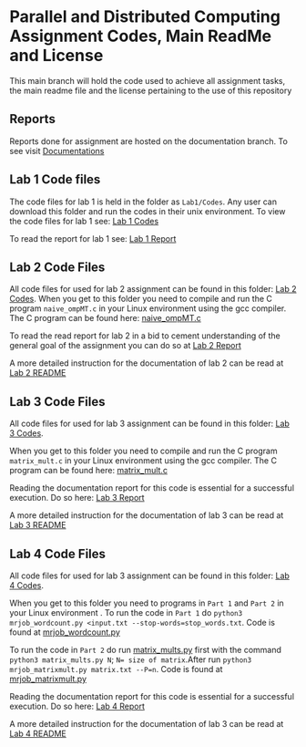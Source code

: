 # Parallel and Distributed Computing Assignment Codes, Main ReadMe and License
This main branch will hold the code used to achieve all assignment tasks, the main readme file and the license pertaining to the use of this repository

## Reports
Reports done for assignment are hosted on the documentation branch. To see visit [Documentations](https://github.com/KwekuYamoah/Parallel-and-Distributed-Computing/tree/documentation)

## Lab 1 Code files
The code files for lab 1 is held in the folder as `Lab1/Codes`. Any user can download this folder and run the codes in their unix environment. To view the code files for lab 1 see: [Lab 1 Codes](https://github.com/KwekuYamoah/Parallel-and-Distributed-Computing/tree/main/Lab1/Codes)

To read the report for lab 1 see: [Lab 1 Report](https://github.com/KwekuYamoah/Parallel-and-Distributed-Computing/blob/e0dc0f747d5cdd237bd1aa82770f1b89f798f01e/KwekuYamoah(71712022)-Lab1Report.pdf)

## Lab 2 Code Files
All code files for used for lab 2 assignment can be found in this folder: [Lab 2 Codes](https://github.com/KwekuYamoah/Parallel-and-Distributed-Computing/blob/bcc89d35cdfec830ffd62c2a2f5225424d8a17e3/README.md#L13). When you get to this folder you need to compile and run the C program `naive_ompMT.c` in your Linux environment using the gcc compiler. The C program can be found here: [naive_ompMT.c](https://github.com/KwekuYamoah/Parallel-and-Distributed-Computing/blob/bcc89d35cdfec830ffd62c2a2f5225424d8a17e3/Lab2/naive_ompMT.c#L1)

To read the read report for lab 2 in a bid to cement understanding of the general goal of the assignment you can do so at [Lab 2 Report](https://github.com/KwekuYamoah/Parallel-and-Distributed-Computing/blob/documentation/KwekuYamoah(71712022)-Lab2Report.pdf)

A more detailed instruction for the documentation of lab 2 can be read at [Lab 2 README](https://github.com/KwekuYamoah/Parallel-and-Distributed-Computing/blob/documentation/README.md)

## Lab 3 Code Files
All code files for used for lab 3 assignment can be found in this folder: [Lab 3 Codes](https://github.com/KwekuYamoah/Parallel-and-Distributed-Computing/tree/main/Lab3). 

When you get to this folder you need to compile and run the C program `matrix_mult.c` in your Linux environment using the gcc compiler. The C program can be found here: [matrix_mult.c](https://github.com/KwekuYamoah/Parallel-and-Distributed-Computing/blob/main/Lab3/matrix_mult.c)

Reading the documentation report for this code is essential for a successful execution. Do so here: [Lab 3 Report](https://github.com/KwekuYamoah/Parallel-and-Distributed-Computing/blob/documentation/KwekuYamoah(71712022)-Lab3Report.pdf)

A more detailed instruction for the documentation of lab 3 can be read at [Lab 3 README](https://github.com/KwekuYamoah/Parallel-and-Distributed-Computing/tree/documentation#lab-3-report)

## Lab 4 Code Files
All code files for used for lab 3 assignment can be found in this folder: [Lab 4 Codes](https://github.com/KwekuYamoah/Parallel-and-Distributed-Computing/tree/main/Lab4). 

When you get to this folder you need to  programs in `Part 1` and `Part 2` in your Linux environment . To run the code in `Part 1` do `python3 mrjob_wordcount.py <input.txt --stop-words=stop_words.txt`. Code is found at [mrjob_wordcount.py](https://github.com/KwekuYamoah/Parallel-and-Distributed-Computing/blob/main/Lab4/Part%201/mrjob_wordcount.py)

To run the code in `Part 2` do run 
[matrix_mults.py](https://github.com/KwekuYamoah/Parallel-and-Distributed-Computing/blob/main/Lab4/Part%202/matrix_mults.py) first with the command `python3 matrix_mults.py N`; `N= size of matrix`.After run
`python3 mrjob_matrixmult.py matrix.txt --P=n`. Code is found at [mrjob_matrixmult.py](https://github.com/KwekuYamoah/Parallel-and-Distributed-Computing/blob/main/Lab4/Part%202/mrjob_matrixmult.py)


Reading the documentation report for this code is essential for a successful execution. Do so here: [Lab 4 Report](https://github.com/KwekuYamoah/Parallel-and-Distributed-Computing/blob/documentation/KwekuYamoah(71712022)-Lab4Report.pdf)

A more detailed instruction for the documentation of lab 3 can be read at [Lab 4 README](https://github.com/KwekuYamoah/Parallel-and-Distributed-Computing/tree/documentation#lab-4-report)